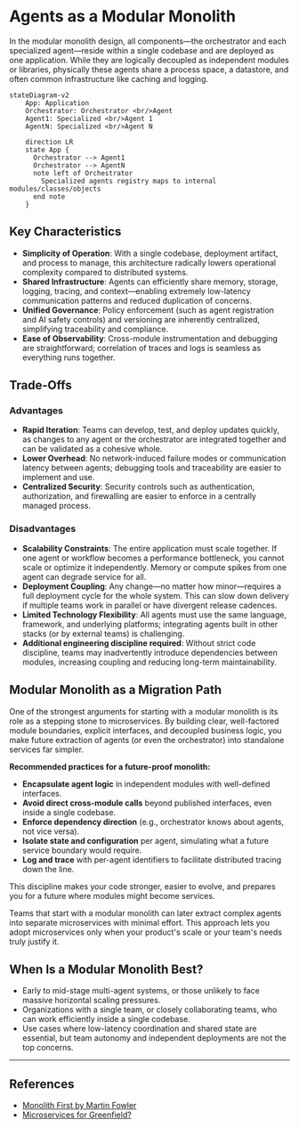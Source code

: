 # Agents as a Modular Monolith

In the modular monolith design, all components—the orchestrator and each
specialized agent—reside within a single codebase and are deployed as one
application. While they are logically decoupled as independent modules or
libraries, physically these agents share a process space, a datastore, and often
common infrastructure like caching and logging.

```mermaid
stateDiagram-v2
    App: Application
    Orchestrator: Orchestrator <br/>Agent
    Agent1: Specialized <br/>Agent 1
    AgentN: Specialized <br/>Agent N

    direction LR
    state App {
      Orchestrator --> Agent1
      Orchestrator --> AgentN
      note left of Orchestrator
        Specialized agents registry maps to internal modules/classes/objects
      end note
    }
```

## Key Characteristics

- **Simplicity of Operation**: With a single codebase, deployment artifact, and
  process to manage, this architecture radically lowers operational complexity
  compared to distributed systems.
- **Shared Infrastructure**: Agents can efficiently share memory, storage,
  logging, tracing, and context—enabling extremely low-latency communication
  patterns and reduced duplication of concerns.
- **Unified Governance**: Policy enforcement (such as agent registration and AI
  safety controls) and versioning are inherently centralized, simplifying
  traceability and compliance.
- **Ease of Observability**: Cross-module instrumentation and debugging are
  straightforward; correlation of traces and logs is seamless as everything runs
  together.

## Trade-Offs

### Advantages

- **Rapid Iteration**: Teams can develop, test, and deploy updates quickly, as
  changes to any agent or the orchestrator are integrated together and can be
  validated as a cohesive whole.
- **Lower Overhead**: No network-induced failure modes or communication latency
  between agents; debugging tools and traceability are easier to implement and
  use.
- **Centralized Security**: Security controls such as authentication,
  authorization, and firewalling are easier to enforce in a centrally managed
  process.

### Disadvantages

- **Scalability Constraints**: The entire application must scale together. If
  one agent or workflow becomes a performance bottleneck, you cannot scale or
  optimize it independently. Memory or compute spikes from one agent can degrade
  service for all.
- **Deployment Coupling**: Any change—no matter how minor—requires a full
  deployment cycle for the whole system. This can slow down delivery if multiple
  teams work in parallel or have divergent release cadences.
- **Limited Technology Flexibility**: All agents must use the same language,
  framework, and underlying platforms; integrating agents built in other stacks
  (or by external teams) is challenging.
- **Additional engineering discipline required**: Without strict code
  discipline, teams may inadvertently introduce dependencies between modules,
  increasing coupling and reducing long-term maintainability.

## Modular Monolith as a Migration Path

One of the strongest arguments for starting with a modular monolith is its role
as a stepping stone to microservices. By building clear, well-factored module
boundaries, explicit interfaces, and decoupled business logic, you make future
extraction of agents (or even the orchestrator) into standalone services far
simpler.

**Recommended practices for a future-proof monolith:**

- **Encapsulate agent logic** in independent modules with well-defined
  interfaces.
- **Avoid direct cross-module calls** beyond published interfaces, even inside a
  single codebase.
- **Enforce dependency direction** (e.g., orchestrator knows about agents, not
  vice versa).
- **Isolate state and configuration** per agent, simulating what a future
  service boundary would require.
- **Log and trace** with per-agent identifiers to facilitate distributed tracing
  down the line.

This discipline makes your code stronger, easier to evolve, and prepares you for
a future where modules might become services.

Teams that start with a modular monolith can later extract complex agents into
separate microservices with minimal effort. This approach lets you adopt
microservices only when your product's scale or your team's needs truly justify
it.

## When Is a Modular Monolith Best?

- Early to mid-stage multi-agent systems, or those unlikely to face massive
  horizontal scaling pressures.
- Organizations with a single team, or closely collaborating teams, who can work
  efficiently inside a single codebase.
- Use cases where low-latency coordination and shared state are essential, but
  team autonomy and independent deployments are not the top concerns.

---

## References

- [Monolith First by Martin Fowler](https://martinfowler.com/bliki/MonolithFirst.html)
- [Microservices for Greenfield?](https://samnewman.io/blog/2015/04/07/microservices-for-greenfield/)
